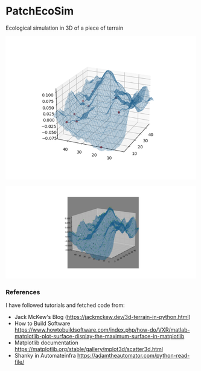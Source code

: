 # PatchEcoSim
Ecological simulation in 3D of a piece of terrain

![3D development process](gallery/Figure_1.png)

![3D development process](gallery/Figure_2.png)


### References

I have followed tutorials and fetched code from:

* Jack McKew's Blog 
  (https://jackmckew.dev/3d-terrain-in-python.html)
* How to Build Software
  https://www.howtobuildsoftware.com/index.php/how-do/VXR/matlab-matplotlib-plot-surface-display-the-maximum-surface-in-matplotlib
* Matplotlib documentation
  https://matplotlib.org/stable/gallery/mplot3d/scatter3d.html
* Shanky in Automateinfra
  https://adamtheautomator.com/python-read-file/
